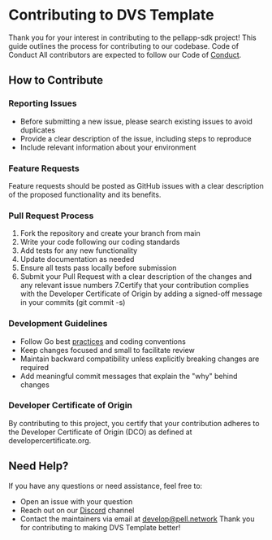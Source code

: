 # Contributing to DVS Template

Thank you for your interest in contributing to the pellapp-sdk project! This guide outlines the process for contributing to our codebase.
Code of Conduct
All contributors are expected to follow our Code of [Conduct](./CODE_OF_CONDUCT.md).

## How to Contribute

### Reporting Issues

- Before submitting a new issue, please search existing issues to avoid duplicates
- Provide a clear description of the issue, including steps to reproduce
- Include relevant information about your environment

### Feature Requests

Feature requests should be posted as GitHub issues with a clear description of the proposed functionality and its benefits.

### Pull Request Process

1. Fork the repository and create your branch from main
2. Write your code following our coding standards
3. Add tests for any new functionality
4. Update documentation as needed
5. Ensure all tests pass locally before submission
6. Submit your Pull Request with a clear description of the changes and any relevant issue numbers
7.Certify that your contribution complies with the Developer Certificate of Origin by adding a signed-off message in your commits (git commit -s)

### Development Guidelines

- Follow Go best [practices](https://github.com/uber-go/guide/blob/master/style.md) and coding conventions
- Keep changes focused and small to facilitate review
- Maintain backward compatibility unless explicitly breaking changes are required
- Add meaningful commit messages that explain the "why" behind changes

### Developer Certificate of Origin

By contributing to this project, you certify that your contribution adheres to the Developer Certificate of Origin (DCO) as defined at developercertificate.org.

## Need Help?

If you have any questions or need assistance, feel free to:

- Open an issue with your question
- Reach out on our [Discord](https://discord.gg/PnxcEpQH) channel
- Contact the maintainers via email at <develop@pell.network>
Thank you for contributing to making DVS Template better!
